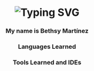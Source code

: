 <h1 align = "center">
  <img scr="<a href="https://git.io/typing-svg"><img src="https://readme-typing-svg.herokuapp.com?font=Pacifico&pause=1000&size=35&center=true&vCenter=true&color=B392F7FF&width=435&lines=Hi+there!!+%F0%9F%90%B1;Welcome+to+my+GitHub!" alt="Typing SVG" /></a>
</h1>


###

<h3 align = "center">
  My name is Bethsy Martínez </h3>



###

<h3 align = "center">
  Languages Learned </h3>

###

<h3 align="center">
  Tools Learned and IDEs</h3>
